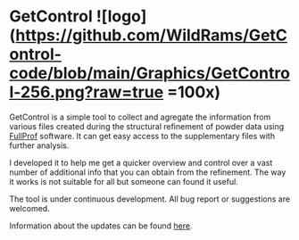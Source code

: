 # GetControl ![logo](https://github.com/WildRams/GetControl-code/blob/main/Graphics/GetControl-256.png?raw=true =100x)

GetControl is a simple tool to collect and agregate the information from various files created during the structural
refinement of powder data using [FullProf](https://www.ill.eu/sites/fullprof/) software. It can get easy access to the supplementary files with further analysis.

I developed it to help me get a quicker overview and control over a vast number of additional info that you can obtain
from the refinement. The way it works is not suitable for all but someone can found it useful.

The tool is under continuous development. All bug report or suggestions are welcomed.

Information about the updates can be found [here](https://github.com/WildRams/GetControl-code/blob/main/gcupdateinfo.txt?raw=true).
